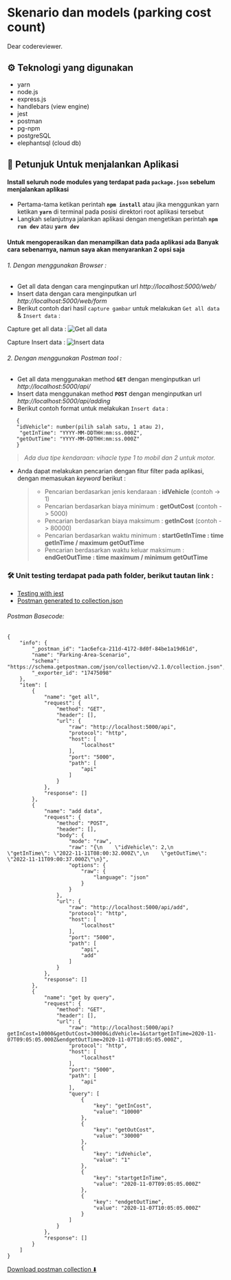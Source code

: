 # Skenario dan models (parking cost count)

Dear codereviewer.

## ⚙️ Teknologi yang digunakan

- yarn
- node.js
- express.js
- handlebars (view engine)
- jest
- postman
- pg-npm
- postgreSQL
- elephantsql (cloud db)

## 📒 Petunjuk Untuk menjalankan Aplikasi

#### Install seluruh node modules yang terdapat pada `package.json` sebelum menjalankan aplikasi

- Pertama-tama ketikan perintah **`npm install`** atau jika menggunkan yarn ketikan **`yarn`** di terminal pada posisi direktori root aplikasi tersebut
- Langkah selanjutnya jalankan aplikasi dengan mengetikan perintah **`npm run dev`** atau **`yarn dev`**

#### Untuk mengoperasikan dan menampilkan data pada aplikasi ada Banyak cara sebenarnya, namun saya akan menyarankan 2 opsi saja

###### 1. Dengan menggunakan Browser :

- Get all data dengan cara menginputkan url _http://localhost:5000/web/_
- Insert data dengan cara menginputkan url _http://localhost:5000/web/form_
- Berikut contoh dari hasil `capture gambar` untuk melakukan `Get all data` & `Insert data` :

Capture get all data :
![Get all data](/utils/assets/images/get%20all%20data.png)

Capture Insert data :
![Insert data](/utils/assets/images/insert%20data.png)

###### 2. Dengan menggunakan Postman tool :

- Get all data menggunakan method **`GET`** dengan menginputkan url _http://localhost:5000/api/_
- Insert data menggunakan method **`POST`** dengan menginputkan url _http://localhost:5000/api/adding_
- Berikut contoh format untuk melakukan `Insert data` :

```
   {
   "idVehicle": number(pilih salah satu, 1 atau 2),
    "getInTime": "YYYY-MM-DDTHH:mm:ss.000Z",
   "getOutTime": "YYYY-MM-DDTHH:mm:ss.000Z"
   }
```

> _Ada dua tipe kendaraan: vihacle type 1 to mobil dan 2 untuk motor._

- Anda dapat melakukan pencarian dengan fitur filter pada aplikasi, dengan memasukan _keyword_ berikut :

  > - Pencarian berdasarkan jenis kendaraan : **idVehicle** (contoh -> 1)
  > - Pencarian berdasarkan biaya minimum : **getOutCost** (contoh -> 5000)
  > - Pencarian berdasarkan biaya maksimum : **getInCost** (contoh -> 80000)
  > - Pencarian berdasarkan waktu minimum : **startGetInTime : time getInTime / maximum getOutTime**
  > - Pencarian berdasarkan waktu keluar maksimum : **endGetOutTime : time maximum / minimum getOutTime**

### 🛠️ Unit testing terdapat pada path folder, berikut tautan link :

- [Testing with jest](https://github.com/franskbarek/parking-cost-counting/tree/main/test/parkingArea.test.js)
- [Postman generated to collection.json](https://github.com/franskbarek/parking-cost-counting/blob/main/test/postman.json)

###### Postman Basecode:

```
{
	"info": {
		"_postman_id": "1ac6efca-211d-4172-8d0f-84be1a19d61d",
		"name": "Parking-Area-Scenario",
		"schema": "https://schema.getpostman.com/json/collection/v2.1.0/collection.json",
		"_exporter_id": "17475098"
	},
	"item": [
		{
			"name": "get all",
			"request": {
				"method": "GET",
				"header": [],
				"url": {
					"raw": "http://localhost:5000/api",
					"protocol": "http",
					"host": [
						"localhost"
					],
					"port": "5000",
					"path": [
						"api"
					]
				}
			},
			"response": []
		},
		{
			"name": "add data",
			"request": {
				"method": "POST",
				"header": [],
				"body": {
					"mode": "raw",
					"raw": "{\n    \"idVehicle\": 2,\n    \"getInTime\": \"2022-11-11T08:00:32.000Z\",\n    \"getOutTime\": \"2022-11-11T09:00:37.000Z\"\n}",
					"options": {
						"raw": {
							"language": "json"
						}
					}
				},
				"url": {
					"raw": "http://localhost:5000/api/add",
					"protocol": "http",
					"host": [
						"localhost"
					],
					"port": "5000",
					"path": [
						"api",
						"add"
					]
				}
			},
			"response": []
		},
		{
			"name": "get by query",
			"request": {
				"method": "GET",
				"header": [],
				"url": {
					"raw": "http://localhost:5000/api?getInCost=10000&getOutCost=30000&idVehicle=1&startgetInTime=2020-11-07T09:05:05.000Z&endgetOutTime=2020-11-07T10:05:05.000Z",
					"protocol": "http",
					"host": [
						"localhost"
					],
					"port": "5000",
					"path": [
						"api"
					],
					"query": [
						{
							"key": "getInCost",
							"value": "10000"
						},
						{
							"key": "getOutCost",
							"value": "30000"
						},
						{
							"key": "idVehicle",
							"value": "1"
						},
						{
							"key": "startgetInTime",
							"value": "2020-11-07T09:05:05.000Z"
						},
						{
							"key": "endgetOutTime",
							"value": "2020-11-07T10:05:05.000Z"
						}
					]
				}
			},
			"response": []
		}
	]
}

```

[Download postman collection ⬇️](https://www.udrop.com/7BW3)
